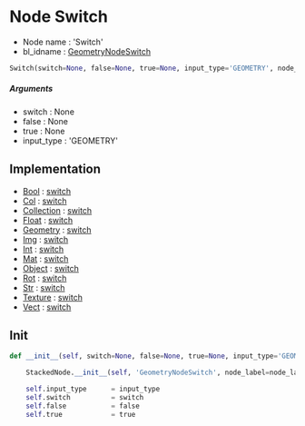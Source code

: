 # Node Switch

- Node name : 'Switch'
- bl_idname : [GeometryNodeSwitch](https://docs.blender.org/api/current/bpy.types.{bl_idname}.html)


``` python
Switch(switch=None, false=None, true=None, input_type='GEOMETRY', node_label=None, node_color=None)
```
##### Arguments

- switch : None
- false : None
- true : None
- input_type : 'GEOMETRY'

## Implementation

- [Bool](/docs/GeoNodes/Bool.md) : [switch](/docs/GeoNodes/Bool.md#switch)
- [Col](/docs/GeoNodes/Col.md) : [switch](/docs/GeoNodes/Col.md#switch)
- [Collection](/docs/GeoNodes/Collection.md) : [switch](/docs/GeoNodes/Collection.md#switch)
- [Float](/docs/GeoNodes/Float.md) : [switch](/docs/GeoNodes/Float.md#switch)
- [Geometry](/docs/GeoNodes/Geometry.md) : [switch](/docs/GeoNodes/Geometry.md#switch)
- [Img](/docs/GeoNodes/Img.md) : [switch](/docs/GeoNodes/Img.md#switch)
- [Int](/docs/GeoNodes/Int.md) : [switch](/docs/GeoNodes/Int.md#switch)
- [Mat](/docs/GeoNodes/Mat.md) : [switch](/docs/GeoNodes/Mat.md#switch)
- [Object](/docs/GeoNodes/Object.md) : [switch](/docs/GeoNodes/Object.md#switch)
- [Rot](/docs/GeoNodes/Rot.md) : [switch](/docs/GeoNodes/Rot.md#switch)
- [Str](/docs/GeoNodes/Str.md) : [switch](/docs/GeoNodes/Str.md#switch)
- [Texture](/docs/GeoNodes/Texture.md) : [switch](/docs/GeoNodes/Texture.md#switch)
- [Vect](/docs/GeoNodes/Vect.md) : [switch](/docs/GeoNodes/Vect.md#switch)

## Init

``` python
def __init__(self, switch=None, false=None, true=None, input_type='GEOMETRY', node_label=None, node_color=None):

    StackedNode.__init__(self, 'GeometryNodeSwitch', node_label=node_label, node_color=node_color)

    self.input_type      = input_type
    self.switch          = switch
    self.false           = false
    self.true            = true
```
